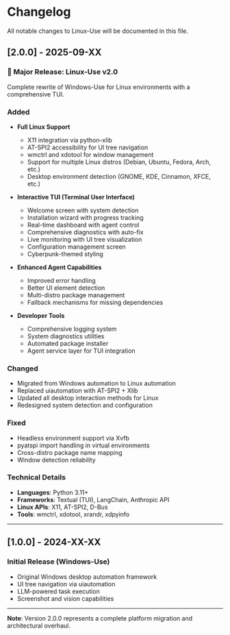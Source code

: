 # Changelog

All notable changes to Linux-Use will be documented in this file.

## [2.0.0] - 2025-09-XX

### 🎉 Major Release: Linux-Use v2.0

Complete rewrite of Windows-Use for Linux environments with a comprehensive TUI.

### Added
- **Full Linux Support**
  - X11 integration via python-xlib
  - AT-SPI2 accessibility for UI tree navigation
  - wmctrl and xdotool for window management
  - Support for multiple Linux distros (Debian, Ubuntu, Fedora, Arch, etc.)
  - Desktop environment detection (GNOME, KDE, Cinnamon, XFCE, etc.)
  
- **Interactive TUI (Terminal User Interface)**
  - Welcome screen with system detection
  - Installation wizard with progress tracking
  - Real-time dashboard with agent control
  - Comprehensive diagnostics with auto-fix
  - Live monitoring with UI tree visualization
  - Configuration management screen
  - Cyberpunk-themed styling
  
- **Enhanced Agent Capabilities**
  - Improved error handling
  - Better UI element detection
  - Multi-distro package management
  - Fallback mechanisms for missing dependencies
  
- **Developer Tools**
  - Comprehensive logging system
  - System diagnostics utilities
  - Automated package installer
  - Agent service layer for TUI integration

### Changed
- Migrated from Windows automation to Linux automation
- Replaced uiautomation with AT-SPI2 + Xlib
- Updated all desktop interaction methods for Linux
- Redesigned system detection and configuration

### Fixed
- Headless environment support via Xvfb
- pyatspi import handling in virtual environments
- Cross-distro package name mapping
- Window detection reliability

### Technical Details
- **Languages**: Python 3.11+
- **Frameworks**: Textual (TUI), LangChain, Anthropic API
- **Linux APIs**: X11, AT-SPI2, D-Bus
- **Tools**: wmctrl, xdotool, xrandr, xdpyinfo

---

## [1.0.0] - 2024-XX-XX

### Initial Release (Windows-Use)
- Original Windows desktop automation framework
- UI tree navigation via uiautomation
- LLM-powered task execution
- Screenshot and vision capabilities

---

**Note**: Version 2.0.0 represents a complete platform migration and architectural overhaul.